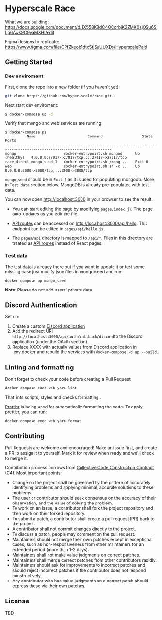 # Hyperscale Race

What we are building: https://docs.google.com/document/d/1X558K8dC4OCcrbjK2ZMK0sjOSu6SLg6Awk9C9yaMXHI/edit

Figma designs to replicate: https://www.figma.com/file/CPfZkeob1dtxStjSuUUXDs/HyperscalePaid

## Getting Started

### Dev enviroment
First, clone the repo into a new folder (if you haven't yet):

```sh
git clone https://github.com/hyper-scale/race.git .
```

Next start dev enviroment:

```sh
$ docker-compose up -d
```

Verify that mongo and web services are running:
```
$ docker-compose ps
          Name                        Command                  State                          Ports
-----------------------------------------------------------------------------------------------------------------------
mongo                      docker-entrypoint.sh mongod      Up (healthy)   0.0.0.0:27017->27017/tcp,:::27017->27017/tcp
race_direct_mongo_seed_1   docker-entrypoint.sh /mong ...   Exit 0
web                        docker-entrypoint.sh sh -c ...   Up             0.0.0.0:3000->3000/tcp,:::3000->3000/tcp
```

`mongo_seed` should be in `Exit 0` as it is used for populating mongodb. More in `Test data` section below.
MongoDB is already pre-populated with test data.

You can now open [http://localhost:3000](http://localhost:3000) in your browser to see the result.

- You can start editing the page by modifying `pages/index.js`. The page auto-updates as you edit the file.

- [API routes](https://nextjs.org/docs/api-routes/introduction) can be accessed on [http://localhost:3000/api/hello](http://localhost:3000/api/hello). This endpoint can be edited in `pages/api/hello.js`.

- The `pages/api` directory is mapped to `/api/*`. Files in this directory are treated as [API routes](https://nextjs.org/docs/api-routes/introduction) instead of React pages.

### Test data

The test data is already there but if you want to update it or test some missing case just modify json files in mongo/seed and run:

```
docker-compose up mongo_seed
```

**Note**: Please do not add users' private data.

## Discord Authentication
Set up:
1. Create a custom [Discord application](https://discord.com/developers/applications)
2. Add the redirect URI `http://localhost:3000/api/auth/callback/discord`to the Discord application (under the OAuth section)
3. Replace XXXX with actually values from Discord application in .env.docker and rebuild the services with `docker-compose -d up --build`.

## Linting and formatting

Don't forget to check your code before creating a Pull Request:

```sh
docker-compose exec web yarn lint
```

That lints scripts, styles and checks formatting..

[Prettier](https://prettier.io) is being used for automatically formatting the code.
To apply prettier, you can run:
```sh
docker-compose exec web yarn format
```

## Contributing

Pull Requests are welcome and encouraged! Make an issue first, and create a PR to assign it to yourself. Mark it for review when ready and we'll check to merge it.

Contribution process borrows from [Collective Code Construction Contract](https://rfc.zeromq.org/spec/44/) (C4). Most important points:

* Change on the project shall be governed by the pattern of accurately identifying problems and applying minimal, accurate solutions to these problems.
* The user or contributor should seek consensus on the accuracy of their observation, and the value of solving the problem.
* To work on an issue, a contributor shall fork the project repository and then work on their forked repository.
* To submit a patch, a contributor shall create a pull request (PR) back to the project.
* A contributor shall not commit changes directly to the project.
* To discuss a patch, people may comment on the pull request.
* Maintainers should not merge their own patches except in exceptional cases, such as non-responsiveness from other maintainers for an extended period (more than 1-2 days).
* Maintainers shall not make value judgments on correct patches.
* Maintainers shall merge correct patches from other contributors rapidly.
* Maintainers should ask for improvements to incorrect patches and should reject incorrect patches if the contributor does not respond constructively.
* Any contributor who has value judgments on a correct patch should express these via their own patches.

## License

TBD

